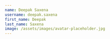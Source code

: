 ```yaml
---
name: Deepak Saxena
username: deepak.saxena
first_name: Deepak
last_name: Saxena
image: /assets/images/avatar-placeholder.jpg
---
```


